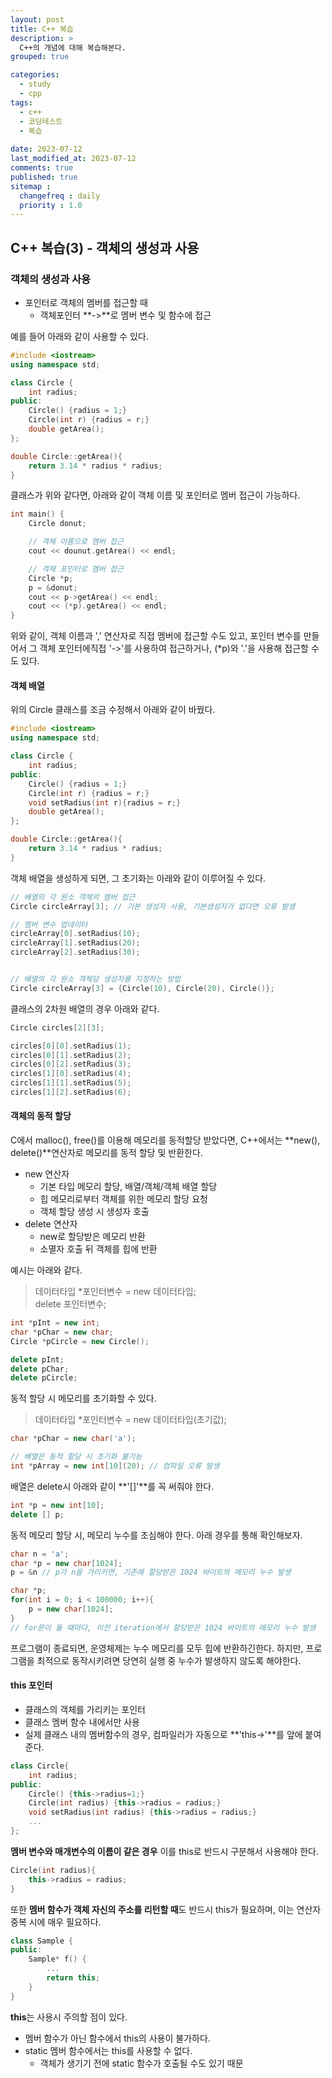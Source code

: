 ```yaml
---
layout: post
title: C++ 복습
description: >
  C++의 개념에 대해 복습해본다.
grouped: true

categories: 
  - study
  - cpp
tags: 
  - c++
  - 코딩테스트
  - 복습
 
date: 2023-07-12
last_modified_at: 2023-07-12
comments: true
published: true
sitemap :
  changefreq : daily
  priority : 1.0
---
```

C++ 복습(3) - 객체의 생성과 사용
---

### 객체의 생성과 사용
- 포인터로 객체의 멤버를 접근할 때
  - 객체포인터 **->**로 멤버 변수 및 함수에 접근

예를 들어 아래와 같이 사용할 수 있다.

```C++
#include <iostream>
using namespace std;

class Circle {
    int radius;
public:
    Circle() {radius = 1;}
    Circle(int r) {radius = r;}
    double getArea();
};

double Circle::getArea(){
    return 3.14 * radius * radius;
}
```
클래스가 위와 같다면, 아래와 같이 객체 이름 및 포인터로 멤버 접근이 가능하다.
```C++
int main() {
    Circle donut;

    // 객체 이름으로 멤버 접근
    cout << dounut.getArea() << endl;

    // 객체 포인터로 멤버 접근
    Circle *p;
    p = &donut;
    cout << p->getArea() << endl;
    cout << (*p).getArea() << endl;
}
```
위와 같이, 객체 이름과 ',' 연산자로 직접 멤버에 접근할 수도 있고, 포인터 변수를 만들어서 그 객체 포인터에직접 '->'를 사용하여 접근하거나, (*p)와 '.'을 사용해 접근할 수도 있다.


#### 객체 배열
위의 Circle 클래스를 조금 수정해서 아래와 같이 바꿨다.
```C++
#include <iostream>
using namespace std;

class Circle {
    int radius;
public:
    Circle() {radius = 1;}
    Circle(int r) {radius = r;}
    void setRadius(int r){radius = r;}
    double getArea();
};

double Circle::getArea(){
    return 3.14 * radius * radius;
}
```

객체 배열을 생성하게 되면, 그 초기화는 아래와 같이 이루어질 수 있다.
```C++
// 배열의 각 원소 객체의 멤버 접근
Circle circleArray[3]; // 기본 생성자 사용, 기본생성자가 없다면 오류 발생

// 멤버 변수 업데이터
circleArray[0].setRadius(10);
circleArray[1].setRadius(20);
circleArray[2].setRadius(30);


// 배열의 각 원소 객체당 생성자를 지정하는 방법
Circle circleArray[3] = {Circle(10), Circle(20), Circle()};
```

클래스의 2차원 배열의 경우 아래와 같다.
```C++
Circle circles[2][3];

circles[0][0].setRadius(1);
circles[0][1].setRadius(2);
circles[0][2].setRadius(3);
circles[1][0].setRadius(4);
circles[1][1].setRadius(5);
circles[1][2].setRadius(6);
```

#### 객체의 동적 할당
C에서 malloc(), free()를 이용해 메모리를 동적할당 받았다면, C++에서는 **new(), delete()**연산자로 메모리를 동적 할당 및 반환한다.
- new 연산자
  - 기본 타입 메모리 할당, 배열/객체/객체 배열 할당
  - 힙 메모리로부터 객체를 위한 메모리 할당 요청
  - 객체 할당 생성 시 생성자 호출
- delete 연산자
  - new로 할당받은 메모리 반환
  - 소멸자 호출 뒤 객체를 힙에 반환

예시는 아래와 같다.
> 데이터타입 *포인터변수 = new 데이터타입;  
> delete 포인터변수;  

```C++
int *pInt = new int;
char *pChar = new char;
Circle *pCircle = new Circle();

delete pInt;
delete pChar;
delete pCircle;
```

동적 할당 시 메모리를 초기화할 수 있다.
> 데이터타입 *포인터변수 = new 데이터타입(초기값);  

```C++
char *pChar = new char('a');

// 배열은 동적 할당 시 초기화 불가능
int *pArray = new int[10](20); // 컴파일 오류 발생
```

배열은 delete시 아래와 같이 **'[]'**를 꼭 써줘야 한다.
```C++
int *p = new int[10];
delete [] p;
```

동적 메모리 할당 시, 메모리 누수를 조심해야 한다. 아래 경우를 통해 확인해보자.

```C++
char n = 'a';
char *p = new char[1024];
p = &n // p가 n을 가리키면, 기존에 할당받은 1024 바이트의 메모리 누수 발생
```

```C++
char *p;
for(int i = 0; i < 100000; i++){
    p = new char[1024];
}
// for문이 돌 때마다, 이전 iteration에서 할당받은 1024 바이트의 메모리 누수 발생
```
프로그램이 종료되면, 운영체제는 누수 메모리를 모두 힙에 반환하긴한다. 하지만, 프로그램을 최적으로 동작시키려면 당연히 실행 중 누수가 발생하지 않도록 해야한다.

#### this 포인터
- 클래스의 객체를 가리키는 포인터
- 클래스 멤버 함수 내에서만 사용
- 실제 클래스 내의 멤버함수의 경우, 컴파일러가 자동으로 **'this->'**를 앞에 붙여준다.
  
```C++
class Circle{
    int radius;
public:
    Circle() {this->radius=1;}
    Circle(int radius) {this->radius = radius;}
    void setRadius(int radius) {this->radius = radius;}
    ...
};
```

**멤버 변수와 매개변수의 이름이 같은 경우** 이를 this로 반드시 구분해서 사용해야 한다.
```C++
Circle(int radius){
    this->radius = radius;
}
```
또한 **멤버 함수가 객체 자신의 주소를 리턴할 때**도 반드시 this가 필요하며, 이는 연산자 중복 시에 매우 필요하다.
```C++
class Sample {
public:
    Sample* f() {
        ...
        return this;
    }
}
```

**this**는 사용시 주의할 점이 있다.
- 멤버 함수가 아닌 함수에서 this의 사용이 불가하다.
- static 멤버 함수에서는 this를 사용할 수 없다.
  - 객체가 생기기 전에 static 함수가 호출될 수도 있기 때문